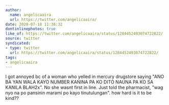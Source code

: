 ```yaml
---
author:
  name: angelicaaira
  url: https://twitter.com/angelicaaira/
date: 2020-07-18 11:38:32
dontinlinephotos: true
like_of: https://twitter.com/angelicaaira/status/1284452493074722822/
source: twitter
syndicated:
- type: twitter
  url: https://twitter.com/angelicaaira/status/1284452493074722822/
tags:
- angelicaaira
---
```


I got annoyed bc of a woman who yelled in mercury drugstore saying "ANO BA YAN WALA KAYO NUMBER KANINA PA KO DITO NAUNA PA KO SA KANILA BLAH2x". No she wasnt first in line. Just told the pharmacist, "wag nyo na po pansinin marami po kayo tinutulungan". how hard is it to be kind??